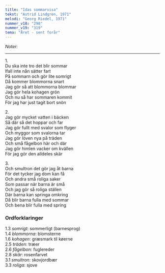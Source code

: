 ```yaml
---
title: "Idas sommarvisa"
tekst: "Astrid Lindgren, 1971"
melodi: "Georg Riedel, 1971"
nummer_v18: "298"
nummer_v19: "319"
tema: "Året - sent forår"
---
```

*Noter:*

***

1\.\
Du ska inte tro det blir sommar\
Ifall inte nån sätter fart\
På sommarn och gör lite somrigt\
Då kommer blommorna snart\
Jag gör så att blommorna blommar\
Jag gör hela kohagen grön\
Och nu så har sommaren kommit\
För jag har just tagit bort snön

2\.\
Jag gör mycket vatten i bäcken\
Så där så det hoppar och far\
Jag gör fullt med svalor som flyger\
Och myggor som svalorna tar\
Jag gör löven nya på träden\
Och små fågelbon här och där\
Jag gör himlen vacker om kvällen\
För jag gör den alldeles skär

3\.\
Och smultron det gör jag åt barna\
För det tycker jag dom kan få\
Och andra små roliga saker\
Som passar när barna är små\
Och jag gör så roliga ställen\
Där barna kan springa omkring\
Då blir barna fulla med sommar\
Och bena blir fulla med spring

### Ordforklaringer

1.3 *somrigt*: sommerligt (barnesprog)\
1.4 *blommorna*: blomsterne\
1.6 *kohagen*: græsmark til køerne\
2.5 *träden*: træer\
2.6 *fågelbon*: fuglereder\
2.8 *skär*: rosenfarvet\
3.1 *smultron*: skovjordbær\
3.3 *roliga*: sjove